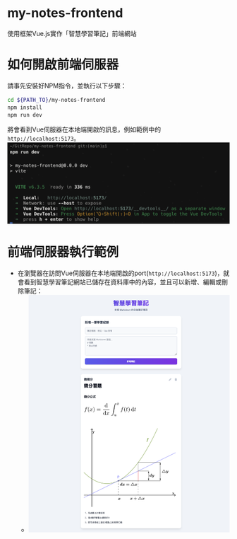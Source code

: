 # my-notes-frontend
使用框架Vue.js實作「智慧學習筆記」前端網站

# 如何開啟前端伺服器
請事先安裝好NPM指令，並執行以下步驟：
```bash
cd ${PATH_TO}/my-notes-frontend
npm install
npm run dev
```
將會看到Vue伺服器在本地端開啟的訊息，例如範例中的`http://localhost:5173`。
![Server log](/screenshots/server_log.png)

# 前端伺服器執行範例
- 在瀏覽器在訪問Vue伺服器在本地端開啟的port(`http://localhost:5173`)，就會看到智慧學習筆記網站已儲存在資料庫中的內容，並且可以新增、編輯或刪除筆記：
    - ![API example](/screenshots/app_example.png)

